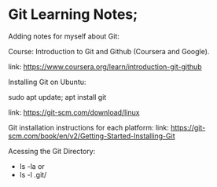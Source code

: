 # Git Learning Notes;

Adding notes for myself about Git:


Course: Introduction to Git and Github (Coursera and Google).

link: 
https://www.coursera.org/learn/introduction-git-github


Installing Git on Ubuntu: 

sudo apt update; apt install git

link: 
https://git-scm.com/download/linux


Git installation instructions for each platform:
link: https://git-scm.com/book/en/v2/Getting-Started-Installing-Git

Acessing the Git Directory:
- ls -la or
- ls -l .git/


